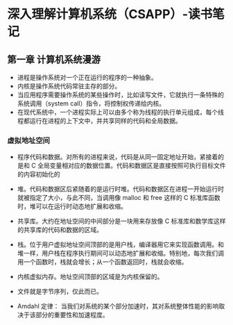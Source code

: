 # 深入理解计算机系统（CSAPP）-读书笔记

## 第一章 计算机系统漫游

- 进程是操作系统对一个正在运行的程序的一种抽象。
- 内核是操作系统代码常驻主存的部分。
- 当应用程序需要操作系统的某些操作时，比如读写文件，它就执行一条特殊的系统调用（system call）指令，将控制权传递给内核。
- 在现代系统中，一个进程实际上可以由多个称为线程的执行单元组成，每个线程都运行在进程的上下文中，并共享同样的代码和全局数据。

### 虚拟地址空间

- 程序代码和数据。对所有的进程来说，代码是从同一固定地址开始，紧接着的是和 C 全局变量相对应的数据位置。代码和数据区是直接按照可执行目标文件的内容初始化的
- 堆。代码和数据区后紧随着的是运行时堆。代码和数据区在进程一开始运行时就被指定了大小，与此不同，当调用像 malloc 和 free 这样的 C 标准库函数时，堆可以在运行时动态地扩展和收缩。
- 共享库。大约在地址空间的中间部分是一块用来存放像 C 标准库和数学库这样的共享库的代码和数据的区域。
- 栈。位于用户虚拟地址空间顶部的是用户栈，编译器用它来实现函数调用。和堆一样，用户栈在程序执行期间可以动态地扩展和收缩。特别地，每次我们调用一个函数时，栈就会增长；从一个函数返回时，栈就会收缩。
- 内核虚拟内存。地址空间顶部的区域是为内核保留的。

- 文件就是字节序列，仅此而已。
- Amdahl 定律： 当我们对系统的某个部分加速时，其对系统整体性能的影响取决于该部分的重要性和加速程度。

